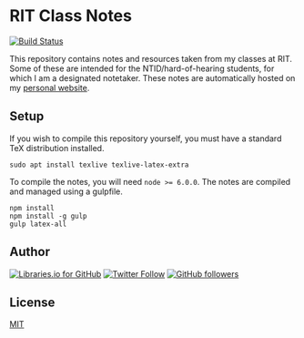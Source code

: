 # RIT Class Notes
[![Build Status](https://travis-ci.org/omgimanerd/rit-notes.svg?branch=master)](https://travis-ci.org/omgimanerd/rit-notes)

This repository contains notes and resources taken from my classes at RIT. Some
of these are intended for the NTID/hard-of-hearing students, for which I am a
designated notetaker. These notes are automatically hosted on my [personal
website](http://omgimanerd.tech/notes).

## Setup
If you wish to compile this repository yourself, you must have a standard TeX
distribution installed.
```
sudo apt install texlive texlive-latex-extra
```
To compile the notes, you will need `node >= 6.0.0`. The notes are
compiled and managed using a gulpfile.
```
npm install
npm install -g gulp
gulp latex-all
```

## Author
[![Libraries.io for GitHub](https://img.shields.io/badge/Alvin%20Lin-omgimanerd-blue.svg)](http://omgimanerd.tech)
[![Twitter Follow](https://img.shields.io/twitter/follow/omgimanerd.svg?style=social&label=Follow)](https://twitter.com/omgimanerd)
[![GitHub followers](https://img.shields.io/github/followers/omgimanerd.svg?style=social&label=Follow)](https://github.com/omgimanerd)

## License
[MIT](https://github.com/omgimanerd/rit-notes/blob/master/LICENSE)
